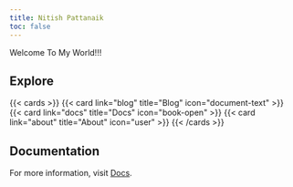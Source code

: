 ```yaml
---
title: Nitish Pattanaik
toc: false
---
```


Welcome To My World!!!

## Explore

{{< cards >}}
  {{< card link="blog" title="Blog" icon="document-text" >}}
  {{< card link="docs" title="Docs" icon="book-open" >}}
  {{< card link="about" title="About" icon="user" >}}
{{< /cards >}}

## Documentation

For more information, visit [Docs](https://nitish-pattanaik.github.io/docs).
